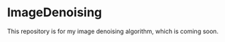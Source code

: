 ImageDenoising
==============

This repository is for my image denoising  algorithm, which is coming soon.
